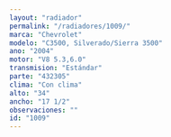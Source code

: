 ```yaml
---
layout: "radiador"
permalink: "/radiadores/1009/"
marca: "Chevrolet"
modelo: "C3500, Silverado/Sierra 3500"
ano: "2004"
motor: "V8 5.3,6.0"
transmision: "Estándar"
parte: "432305"
clima: "Con clima"
alto: "34"
ancho: "17 1/2"
observaciones: ""
id: "1009"
---
```


